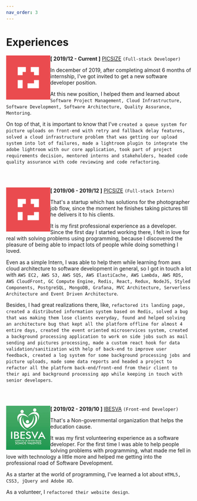 ```yaml
---
nav_order: 3
---
```


# Experiences

<img src="assets/experiences/picsize.jpg" align="left" width="120">

**[ 2019/12 - Current ]** [PICSIZE](https://picsize.com.br) ``(Full-stack Developer)``

In december of 2019, after completing almost 6 months of internship, I've got invited to get a new software developer position.

At this new position, I helped them and learned about `Software Project Management, Cloud Infrastructure, Software Development, Software Architecture, Quality Assurance, Mentoring`.

On top of that, it is important to know that I've `created a queue system for picture uploads on front-end with retry and fallback delay features, solved a cloud infrastructure problem that was getting our upload system into lot of failures, made a lightroom plugin to integrate the adobe lightroom with our core application, took part of project requirements decision, mentored interns and stakeholders, headed code quality assurance with code reviewing and code refactoring`.

<br></br>

<img src="assets/experiences/picsize.jpg" align="left" width="120">


**[ 2019/06 - 2019/12 ]** [PICSIZE](https://picsize.com.br) ``(Full-stack Intern)``

That's a startup which has solutions for the photographer job flow, since the moment he finishes taking pictures till he delivers it to his clients. 

It is my first professional experience as a developer. Since the first day I started working there, I felt in love for real with solving problems using programming, because I discovered the pleasure of being able to impact lots of people while doing something I loved.

Even as a simple Intern, I was able to help them while learning from aws cloud architecture to software development in general, so I got in touch a lot with `AWS EC2, AWS S3, AWS SQS, AWS ElastiCache, AWS Lambda, AWS RDS, AWS CloudFront, GC Compute Engine, Redis, React, Redux, NodeJS, Styled Components, PostgreSQL, MongoDB, Grafana, MVC Architecture, Serverless Architecture and Event Driven Architecture`.

Besides, I had great realizations there, like, `refactored its landing page, created a distributed information system based on Redis, solved a bug that was making them lose clients everyday, found and helped solving an architecture bug that kept all the platform offline for almost 4 entire days, created the event oriented microservices system, created a background processing application to work on side jobs such as mail sending and pictures processing, made a custom react hook for data validation/sanitization with help of back-end to improve user feedback, created a log system for some background processing jobs and picture uploads, made some data reports and headed a project to refactor all the platform back-end/front-end from their client to their api and background processing app while keeping in touch with senior developers`.

<br></br>

<img src="assets/experiences/ibesva.jpeg" align="left" width="120">

**[ 2019/02 - 2019/10 ]** [IBESVA](https://ibesva.netlify.com) ``(Front-end Developer)``

That's a Non-governmental organization that helps the education cause.

It was my first volunteering experience as a software developer. For the first time I was able to help people solving problems with programming, what made me fell in love with technology a little more and helped me getting into the professional road of Software Development.

As a starter at the world of programming, I've learned a lot about `HTML5, CSS3, jQuery and Adobe XD`.

As a volunteer, I `refactored their website design`.
